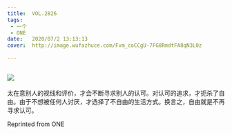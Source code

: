 ```yaml
---
title:	VOL.2826
tags:
 - 一个
 - ONE
date:	2020/07/2 13:13:13
cover:	http://image.wufazhuce.com/Fvm_coCCgU-7FG8RmdtFA8qN3L0z

---
```

![](http://image.wufazhuce.com/Fvm_coCCgU-7FG8RmdtFA8qN3L0z)
---

太在意别人的视线和评价，才会不断寻求别人的认可。对认可的追求，才扼杀了自由。由于不想被任何人讨厌，才选择了不自由的生活方式。换言之，自由就是不再寻求认可。
 
Reprinted from ONE
